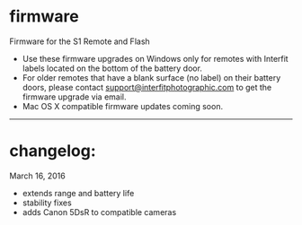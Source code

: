 # firmware
Firmware for the S1 Remote and Flash
- Use these firmware upgrades on Windows only for remotes with Interfit labels located on the bottom of the battery door.  
- For older remotes that have a blank surface (no label) on their battery doors, please contact support@interfitphotographic.com to get the firmware upgrade via email.
- Mac OS X compatible firmware updates coming soon.

---
# changelog:
March 16, 2016 
- extends range and battery life
- stability fixes
- adds Canon 5DsR to compatible cameras
